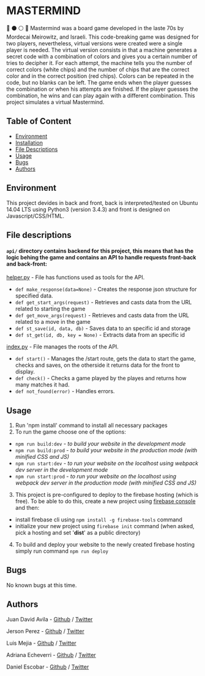 # MASTERMIND
:large_blue_circle: :black_circle: :white_circle: :red_circle:
Mastermind was a board game developed in the laste 70s by Mordecai Meirowitz, and Israeli. This code-breaking game was designed for two players, nevertheless, virtual versions were created were a single player is needed. The virtual version consists in that a machine generates a secret code with a combination of colors and gives you a certain number of tries to decipher it. For each attempt, the machine tells you the number of correct colors (white chips) and the number of chips that are the correct color and in the correct position (red chips). Colors can be repeated in the code, but no blanks can be left. The game ends when the player guesses the combination or when his attempts are finished. If the player guesses the combination, he wins and can play again with a different combination. This project simulates a virtual Mastermind.

## Table of Content
* [Environment](#environment)
* [Installation](#installation)
* [File Descriptions](#file-descriptions)
* [Usage](#usage)
* [Bugs](#bugs)
* [Authors](#authors)

## Environment
This project devides in back and front, back is interpreted/tested on Ubuntu 14.04 LTS using Python3 (version 3.4.3) and front is designed on Javascript/CSS/HTML.

## File descriptions
#### `api/` directory contains backend for this project, this means that has the logic behing the game and contains an API to handle requests front-back and back-front:
[helper.py](/api/helper.py) - File has functions used as tools for the API.
* `def make_response(data=None)` - Creates the response json structure for specified data. 
* `def get_start_args(request)` - Retrieves and casts data from the URL related to starting the game
* `def get_move_args(request)` - Retrieves and casts data from the URL related to a move in the game
* `def st_save(id, data, db)` - Saves data to an specific id and storage
* `def st_get(id, db, key = None)` - Extracts data from an specific id

[index.py](/api/index.py) - File manages the roots of the API.
* `def start()` - Manages the /start route, gets the data to start the game, checks and saves, on the otherside it returns data for the front to display.
* `def check()` - Checks a game played by the playes and returns how many matches it had.
* `def not_found(error)` - Handles errors.

## Usage
1) Run 'npm install' command to install all necessary packages
2) To run the game choose one of the options:

* `npm run build:dev` - *to build your website in the development mode*
* `npm run build:prod` - *to build your website in the production mode (with minified CSS and JS)*
* `npm run start:dev` - *to run your website on the localhost using webpack dev server in the development mode*
* `npm run start:prod` - *to run your website on the localhost using webpack dev server in the production mode (with minified CSS and JS)*

3) This project is pre-configured to deploy to the firebase hosting (which is free). To be able to do this, create a new project using [firebase console](https://console.firebase.google.com/) and then:
* install firebase cli using `npm install -g firebase-tools` command
* initialize your new project using `firebase init` command (when asked, pick a hosting and set '**dist**' as a public directory)

4) To build and deploy your website to the newly created firebase hosting simply run command `npm run deploy`

## Bugs
No known bugs at this time.

## Authors
Juan David Avila - [Github](https://github.com/JuanDAC) / [Twitter](https://twitter.com/juanDAC_Dev)

Jerson Perez - [Github](https://github.com/jepez90) / [Twitter](https://twitter.com/Jepez90) 

Luis Mejia - [Github](https://github.com/lemejiamo) / [Twitter](https://twitter.com/Lemmishmaniasis)

Adriana Echeverri - [Github](https://github.com/adri-er) / [Twitter](https://twitter.com/AdrianaER219)

Daniel Escobar - [Github](https://github.com/dantereto) / [Twitter](https://twitter.com/Danielf05128222)

